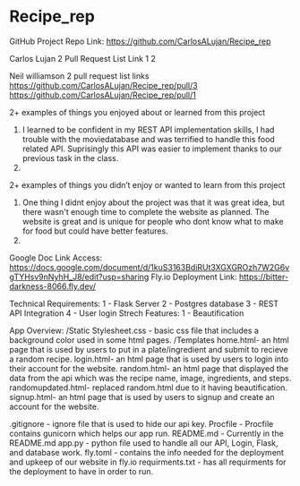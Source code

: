 # Recipe_rep
GitHub Project Repo Link: https://github.com/CarlosALujan/Recipe_rep

Carlos Lujan 2 Pull Request List Link
1
2

Neil williamson 2 pull request list links
https://github.com/CarlosALujan/Recipe_rep/pull/3
https://github.com/CarlosALujan/Recipe_rep/pull/1

2+ examples of things you enjoyed about or learned from this project
1. I learned to be confident in my REST API implementation skills, I had trouble with the moviedatabase and was terrified to 
handle this food related API. Suprisingly this API was easier to implement thanks to our previous task in the class.
2. 

2+ examples of things you didn’t enjoy or wanted to learn from this project
1. One thing I didnt enjoy about the project was that it was great idea, but there wasn't enough time to complete the website as planned. The website is great and is unique for people who dont know what to make for food but could have better features.
2.

Google Doc Link Access: https://docs.google.com/document/d/1kuS3163BdiRUt3XGXGROzh7W2G6vgTYHsv9nNyhH_J8/edit?usp=sharing
Fly.io Deployment Link: https://bitter-darkness-8066.fly.dev/


Technical Requirements:
1 - Flask Server
2 - Postgres database
3 - REST API Integration
4 - User login
Strech Features:
1 - Beautification

App Overview:
/Static
  Stylesheet.css - basic css file that includes a background color used in some html pages.
/Templates
  home.html- an html page that is used by users to put in a plate/ingredient and submit to recieve a random recipe.
  login.html- an html page that is used by users to login into their account for the website.
  random.html- an html page that displayed the data from the api which was the recipe name, image, ingredients, and steps.
  randomupdated.html- replaced random.html due to it having beautification.
  signup.html- an html page that is used by users to signup and create an account for the website.
  
.gitignore - ignore file that is used to hide our api key.
Procfile - Procfile contains gunicorn which helps our app run.
README.md - Currently in the README.md
app.py - python file used to handle all our API, Login, Flask, and database work.
fly.toml - contains the info needed for the deployment and upkeep of our website in fly.io
requirments.txt - has all requirments for the deployment to have in order to run.
